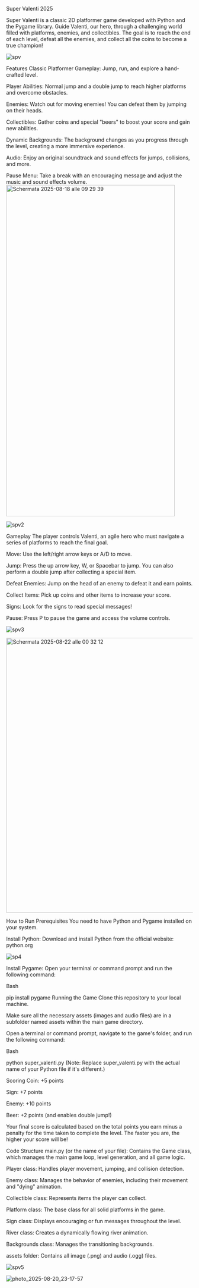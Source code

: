Super Valenti 2025

Super Valenti is a classic 2D platformer game developed with Python and the Pygame library. Guide Valenti, our hero, through a challenging world filled with platforms, enemies, and collectibles. The goal is to reach the end of each level, defeat all the enemies, and collect all the coins to become a true champion!

![spv](https://github.com/user-attachments/assets/fef02d95-9bc8-4644-be8f-826645ae436a)

Features
Classic Platformer Gameplay: Jump, run, and explore a hand-crafted level.

Player Abilities: Normal jump and a double jump to reach higher platforms and overcome obstacles.

Enemies: Watch out for moving enemies! You can defeat them by jumping on their heads.

Collectibles: Gather coins and special "beers" to boost your score and gain new abilities.

Dynamic Backgrounds: The background changes as you progress through the level, creating a more immersive experience.

Audio: Enjoy an original soundtrack and sound effects for jumps, collisions, and more.

Pause Menu: Take a break with an encouraging message and adjust the music and sound effects volume.
<img width="455" height="891" alt="Schermata 2025-08-18 alle 09 29 39" src="https://github.com/user-attachments/assets/31c3785d-b081-4ee2-b2a8-6978c489dd54" />

![spv2](https://github.com/user-attachments/assets/fb545ffa-8b97-4e5e-8eba-a67eb2f352dc)


Gameplay
The player controls Valenti, an agile hero who must navigate a series of platforms to reach the final goal.

Move: Use the left/right arrow keys or A/D to move.

Jump: Press the up arrow key, W, or Spacebar to jump. You can also perform a double jump after collecting a special item.

Defeat Enemies: Jump on the head of an enemy to defeat it and earn points.

Collect Items: Pick up coins and other items to increase your score.

Signs: Look for the signs to read special messages!

Pause: Press P to pause the game and access the volume controls.

![spv3](https://github.com/user-attachments/assets/0b2ee4cd-14f7-4e15-a0db-043b08cc7869)

<img width="1280" height="739" alt="Schermata 2025-08-22 alle 00 32 12" src="https://github.com/user-attachments/assets/92bb8266-83e4-45c7-919a-f767538b50d3" />


How to Run
Prerequisites
You need to have Python and Pygame installed on your system.

Install Python: Download and install Python from the official website: python.org

![sp4](https://github.com/user-attachments/assets/6dbca498-8c82-45e8-b680-41f732ce7426)


Install Pygame: Open your terminal or command prompt and run the following command:

Bash

pip install pygame
Running the Game
Clone this repository to your local machine.

Make sure all the necessary assets (images and audio files) are in a subfolder named assets within the main game directory.

Open a terminal or command prompt, navigate to the game's folder, and run the following command:

Bash

python super_valenti.py
(Note: Replace super_valenti.py with the actual name of your Python file if it's different.)

Scoring
Coin: +5 points

Sign: +7 points

Enemy: +10 points

Beer: +2 points (and enables double jump!)

Your final score is calculated based on the total points you earn minus a penalty for the time taken to complete the level. The faster you are, the higher your score will be!

Code Structure
main.py (or the name of your file): Contains the Game class, which manages the main game loop, level generation, and all game logic.

Player class: Handles player movement, jumping, and collision detection.

Enemy class: Manages the behavior of enemies, including their movement and "dying" animation.

Collectible class: Represents items the player can collect.

Platform class: The base class for all solid platforms in the game.

Sign class: Displays encouraging or fun messages throughout the level.

River class: Creates a dynamically flowing river animation.

Backgrounds class: Manages the transitioning backgrounds.

assets folder: Contains all image (.png) and audio (.ogg) files.

![spv5](https://github.com/user-attachments/assets/ae14870f-21bd-4835-8a64-02969abcb78f)

![photo_2025-08-20_23-17-57](https://github.com/user-attachments/assets/600ee594-a39c-49d8-8574-77a6e30fc205)


